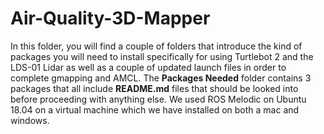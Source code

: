 # Air-Quality-3D-Mapper
In this folder, you will find a couple of folders that introduce the kind of packages you will need to install specifically for using Turtlebot 2 and the LDS-01 Lidar as well as a couple of updated launch files in order to complete gmapping and AMCL. The **Packages Needed** folder contains 3 packages that all include **README.md** files that should be looked into before proceeding with anything else. We used ROS Melodic on Ubuntu 18.04 on a virtual machine which we have installed on both a mac and windows. 
